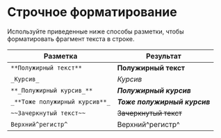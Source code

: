 # Строчное форматирование

Используйте приведенные ниже способы разметки, чтобы форматировать фрагмент текста в строке.

Разметка | Результат
----- | -----
`**Полужирный текст**` | **Полужирный текст**
`_Курсив_` | _Курсив_
`**_Полужирный курсив_**` | **_Полужирный курсив_** 
`_**Тоже полужирный курсив**_` | _**Тоже полужирный курсив**_
`~~Зачеркнутый текст~~` | ~~Зачеркнутый текст~~
`Верхний^регистр^` | Верхний^регистр^
